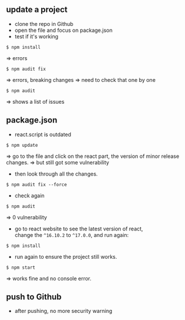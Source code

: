 ## update a project
- clone the repo in Github
- open the file and focus on package.json
- test if it's working
```
$ npm install
```
=> errors

```
$ npm audit fix
```
=> errors, breaking changes
=> need to check that one by one

```
$ npm audit
```
=> shows a list of issues


## package.json

- react.script is outdated
```
$ npm update
```
=> go to the file and click on the react part, the version of minor release changes.
=> but still got some vulnerability

- then look through all the changes.
```
$ npm audit fix --force
```
- check again 
```
$ npm audit
```
=> 0 vulnerability


- go to react website to see the latest version of react,   
change the ```^16.10.2``` to ```^17.0.0```, and run again:
```
$ npm install
```

- run again to ensure the project still works.
```
$ npm start
```
=> works fine and no console error.


## push to Github

- after pushing, no more security warning












